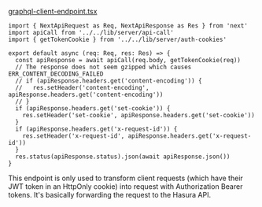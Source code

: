 [graphql-client-endpoint.tsx](/src/pages/api/graphql-client-endpoint.tsx)

```tsx
import { NextApiRequest as Req, NextApiResponse as Res } from 'next'
import apiCall from '../../lib/server/api-call'
import { getTokenCookie } from '../../lib/server/auth-cookies'

export default async (req: Req, res: Res) => {
  const apiResponse = await apiCall(req.body, getTokenCookie(req))
  // The response does not seem gzipped which causes ERR_CONTENT_DECODING_FAILED
  // if (apiResponse.headers.get('content-encoding')) {
  //   res.setHeader('content-encoding', apiResponse.headers.get('content-encoding'))
  // }
  if (apiResponse.headers.get('set-cookie')) {
    res.setHeader('set-cookie', apiResponse.headers.get('set-cookie'))
  }
  if (apiResponse.headers.get('x-request-id')) {
    res.setHeader('x-request-id', apiResponse.headers.get('x-request-id'))
  }
  res.status(apiResponse.status).json(await apiResponse.json())
}

```

<!-- nocomment -->

This endpoint is only used to transform client requests (which have their
JWT token in an HttpOnly cookie) into request with Authorization Bearer tokens.
It's basically forwarding the request to the Hasura API.
